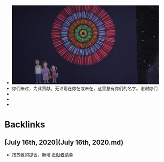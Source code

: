 - ![](../images/G6SPcGkpsG.png?)
- 你们来过，为此贡献。无论现在你在或未在，这里总有你们的名字。谢谢你们
- 
- 
- 

# Backlinks
## [July 16th, 2020](July 16th, 2020.md)
- 按苏维的提议，新增 [贡献者清单](贡献者清单.md)

